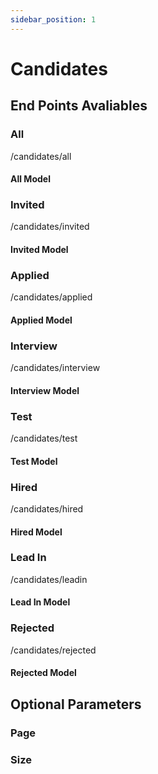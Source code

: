 ```yaml
---
sidebar_position: 1
---
```


# Candidates

## End Points Avaliables

### All

/candidates/all

#### All Model

### Invited

/candidates/invited

#### Invited Model

### Applied

/candidates/applied

#### Applied Model

### Interview

/candidates/interview

#### Interview Model

### Test

/candidates/test

#### Test Model

### Hired

/candidates/hired

#### Hired Model

### Lead In

/candidates/leadin

#### Lead In Model

### Rejected

/candidates/rejected

#### Rejected Model

## Optional Parameters

### Page

### Size
